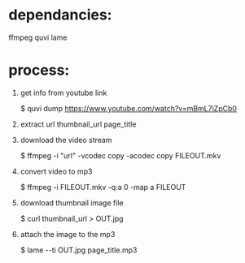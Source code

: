 dependancies:
===========
ffmpeg
quvi
lame

process:
===========
1) get info from youtube link

   $ quvi dump https://www.youtube.com/watch?v=mBmL7iZpCb0

2) extract
    url
    thumbnail_url
    page_title

3) download the video stream

    $ ffmpeg -i "url" -vcodec copy -acodec copy FILEOUT.mkv

4) convert video to mp3

    $ ffmpeg -i FILEOUT.mkv -q:a 0 -map a FILEOUT

5) download thumbnail image file

   $ curl thumbnail_url > OUT.jpg

6) attach the image to the mp3

    $ lame --ti OUT.jpg page_title.mp3
